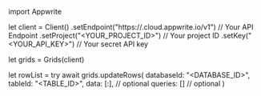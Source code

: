 import Appwrite

let client = Client()
    .setEndpoint("https://<REGION>.cloud.appwrite.io/v1") // Your API Endpoint
    .setProject("<YOUR_PROJECT_ID>") // Your project ID
    .setKey("<YOUR_API_KEY>") // Your secret API key

let grids = Grids(client)

let rowList = try await grids.updateRows(
    databaseId: "<DATABASE_ID>",
    tableId: "<TABLE_ID>",
    data: [:], // optional
    queries: [] // optional
)


